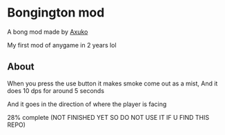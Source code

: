 # Bongington mod
A bong mod made by [Axuko](https://youtube.com/@axuko?si=5_qJGwWDkjOYZ4cG)

My first mod of anygame in 2 years lol
## About
When you press the use button it makes smoke come out as a mist, And it does 10 dps for around 5 seconds

And it goes in the direction of where the player is facing

28% complete (NOT FINISHED YET SO DO NOT USE IT IF U FIND THIS REPO)